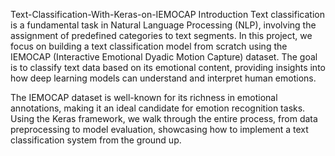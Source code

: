 Text-Classification-With-Keras-on-IEMOCAP
Introduction
Text classification is a fundamental task in Natural Language Processing (NLP), involving the assignment of predefined categories to text segments. In this project, we focus on building a text classification model from scratch using the IEMOCAP (Interactive Emotional Dyadic Motion Capture) dataset. The goal is to classify text data based on its emotional content, providing insights into how deep learning models can understand and interpret human emotions.

The IEMOCAP dataset is well-known for its richness in emotional annotations, making it an ideal candidate for emotion recognition tasks. Using the Keras framework, we walk through the entire process, from data preprocessing to model evaluation, showcasing how to implement a text classification system from the ground up.

